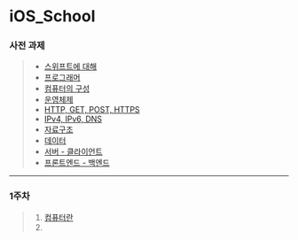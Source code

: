 # iOS_School



### 사전 과제

> - [스위프트에 대해]()
> - [프로그래머]()
> - [컴퓨터의 구성]()
> - [운영체제]()
> - [HTTP, GET, POST, HTTPS]()
> - [IPv4, IPv6, DNS]()
> - [자료구조]()
> - [데이터]()
> - [서버 - 클라이언트]()
> - [프론트엔드 - 백엔드]()

** **



### 1주차

> 1. [컴퓨터란]()
> 2. ​











